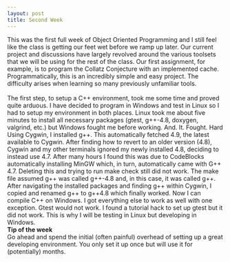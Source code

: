```yaml
---
layout: post
title: Second Week
---
```


This was the first full week of Object Oriented Programming and I still feel like the class is getting our feet wet before we ramp up later. Our current project and discussions have largely revolved around the various toolsets that we will be using for the rest of the class. Our first assignment, for example, is to program the Collatz Conjecture with an implemented cache. Programmatically, this is an incredibly simple and easy project. The difficulty arises when learning so many previously unfamiliar tools.
<br>	
The first step, to setup a C++ environment, took me some time and proved quite arduous. I have decided to program in Windows and test in Linux so I had to setup my environment in both places. Linux took me about five minutes to install all necessary packages (gtest, g++-4.8, doxygen, valgrind, etc.) but Windows fought me before working. And. It. Fought. Hard 
<br>
Using Cygwin, I installed g++. This automatically fetched 4.9, the latest available to Cygwin. After finding how to revert to an older version (4.8), Cygwin and my other terminals ignored my newly installed 4.8, deciding to instead use 4.7. After many hours I found this was due to CodeBlocks automatically installing MinGW which, in turn, automatically came with G++ 4.7. Deleting this and trying to run make check still did not work. The make file assumed g++ was called g++-4.8 and, in this case, it was called g++. After navigating the installed packages and finding g++ within Cygwin, I copied and renamed g++ to g++4.8 which finally worked. Now I can compile C++ on Windows. I got everything else to work as well with one exception. Gtest would not work. I found a tutorial hack to set up gtest but it did not work. This is why I will be testing in Linux but developing in Windows.
<br>
<strong>Tip of the week</strong>
<br>
Go ahead and spend the initial (often painful) overhead of setting up a great developing environment. You only set it up once but will use it for (potentially) months.